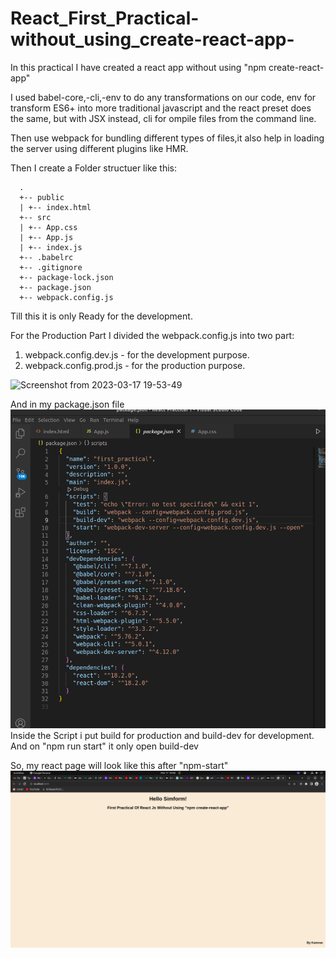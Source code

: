 # React_First_Practical-without_using_create-react-app-


In this practical I have created a react app without using "npm create-react-app"

I used babel-core,-cli,-env to do any transformations on our code, env for transform ES6+ into more traditional javascript and the react preset does the same, but with JSX instead, cli for ompile files from the command line.

Then use webpack for bundling different types of files,it also help in loading the server using different plugins like HMR.

Then I create a Folder structuer like this:

      .
      +-- public
      | +-- index.html
      +-- src
      | +-- App.css
      | +-- App.js
      | +-- index.js
      +-- .babelrc
      +-- .gitignore
      +-- package-lock.json
      +-- package.json
      +-- webpack.config.js
Till this it is only Ready for the development.

For the Production Part I divided the webpack.config.js into two part:
1. webpack.config.dev.js - for the development purpose.
2. webpack.config.prod.js - for the production purpose.

![Screenshot from 2023-03-17 19-53-49](https://user-images.githubusercontent.com/122250114/225932223-4d9b69bd-ef43-4f49-9f37-b5e7cd728322.png)

And in my package.json file 
<img src="https://github.com/MdKAMRAN7255/SPA_practise/blob/screenshot/Screenshot%20from%202023-03-17%2019-55-17.png">
Inside the Script i put build for production and build-dev for development.
And on "npm run start" it only open build-dev 

So, my react page will look like this after "npm-start"
<img src="https://github.com/MdKAMRAN7255/Screenshot/blob/MdKAMRAN7255-patch-1/Screenshot%20from%202023-03-17%2020-00-43.png">







